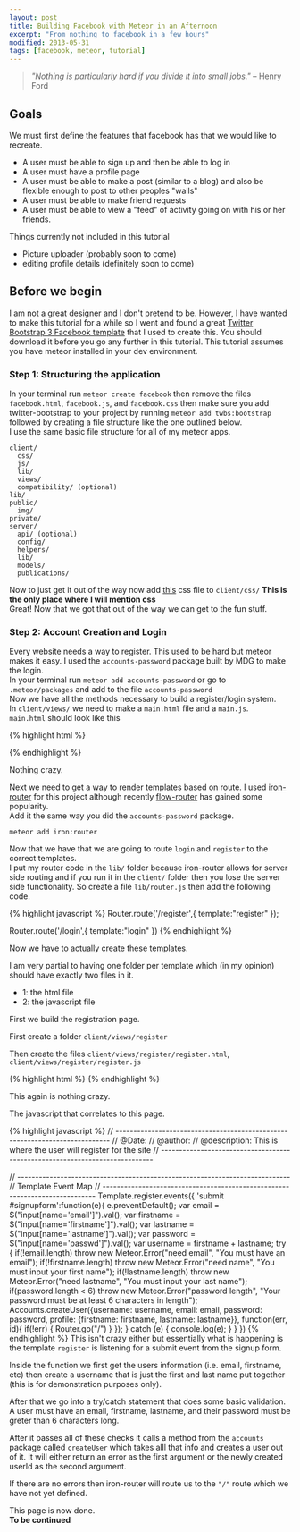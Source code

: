 ```yaml
---
layout: post
title: Building Facebook with Meteor in an Afternoon
excerpt: "From nothing to facebook in a few hours"
modified: 2013-05-31
tags: [facebook, meteor, tutorial]
---
```


> *"Nothing is particularly hard if you divide it into small jobs."* – Henry Ford

## Goals

We must first define the features that facebook has that we would like to recreate. 

* A user must be able to sign up and then be able to log in
* A user must have a profile page
* A user must be able to make a post (similar to a blog) and also be flexible enough to post to other peoples "walls"
* A user must be able to make friend requests
* A user must be able to view a "feed" of activity going on with his or her friends.


Things currently not included in this tutorial

* Picture uploader (probably soon to come)
* editing profile details (definitely soon to come)

## Before we begin

I am not a great designer and I don't pretend to be.  However, I have wanted to make this tutorial for a while so I went and found a great [Twitter Bootstrap 3 Facebook template](http://www.bootply.com/render/96266) that I used to create this.  You should download it before you go any further in this tutorial. This tutorial assumes you have meteor installed in your dev environment.

### Step 1: Structuring the application

In your terminal run `meteor create facebook` then remove the files `facebook.html`, `facebook.js`, and `facebook.css` then make sure you add twitter-bootstrap to your project by running `meteor add twbs:bootstrap` followed by creating a file structure like the one outlined below.  
I use the same basic file structure for all of my meteor apps.

    client/
      css/
      js/
      lib/
      views/
      compatibility/ (optional)
    lib/
    public/
      img/
    private/
    server/
      api/ (optional)
      config/
      helpers/
      lib/
      models/
      publications/

Now to just get it out of the way now add [this](https://github.com/krishamoud/meteor-facebook/blob/master/client/css/facebook.css) css file to `client/css/` **This is the only place where I will mention css**  
Great!  Now that we got that out of the way we can get to the fun stuff.  

### Step 2: Account Creation and Login

Every website needs a way to register.  This used to be hard but meteor makes it easy.
I used the `accounts-password` package built by MDG to make the login.  
In your terminal run `meteor add accounts-password` or go to `.meteor/packages` and add to the file `accounts-password`  
Now we have all the methods necessary to build a register/login system.  
In `client/views/` we need to make a `main.html` file and a `main.js`.  
`main.html` should look like this

{% highlight html %}
<head>
    <meta http-equiv="content-type" content="text/html; charset=UTF-8">
    <meta charset="utf-8">
    <title>Facebook Theme Demo</title>
    <meta name="viewport" content="width=device-width, initial-scale=1, maximum-scale=1">
</head>
{% endhighlight %}

Nothing crazy.  

Next we need to get a way to render templates based on route.  I used [iron-router](https://github.com/iron-meteor/iron-router) for this project although recently [flow-router](https://github.com/meteorhacks/flow-router) has gained some popularity.  
Add it the same way you did the `accounts-password` package.  

`meteor add iron:router`  

Now that we have that we are going to route `login` and `register` to the correct templates.  
I put my router code in the `lib/` folder because iron-router allows for server side routing and if you run it in the `client/` folder then you lose the server side functionality.  So create a file `lib/router.js` then add the following code.

{% highlight javascript %}
Router.route('/register',{
    template:"register"
});

Router.route('/login',{
    template:"login"
})
{% endhighlight %}

Now we have to actually create these templates.

I am very partial to having one folder per template which (in my opinion) should have exactly two files in it.

* 1: the html file
* 2: the javascript file

First we build the registration page.

First create a folder `client/views/register`  

Then create the files `client/views/register/register.html`, `client/views/register/register.js` 


{% highlight html %}
<template name="register">
    <div class="container">
        <div id="signupbox" style="margin-top:50px" class="mainbox col-md-6 col-md-offset-3 col-sm-8 col-sm-offset-2">
            <div class="panel panel-info">
                <div class="panel-heading">
                    <div class="panel-title">Sign Up</div>
                    <div style="float:right; font-size: 85%; position: relative; top:-10px"><a id="signinlink" href="/login">Sign In</a></div>
                </div>
                <div class="panel-body">
                    <form id="signupform" class="form-horizontal" role="form">
                        <div id="signupalert" style="display:none" class="alert alert-danger">
                            <p>Error:</p>
                            <span></span>
                        </div>
                        <div class="form-group">
                            <label for="email" class="col-md-3 control-label">Email</label>
                            <div class="col-md-9">
                                <input type="text" class="form-control" name="email" placeholder="Email Address">
                            </div>
                        </div>
                        <div class="form-group">
                            <label for="firstname" class="col-md-3 control-label">First Name</label>
                            <div class="col-md-9">
                                <input type="text" class="form-control" name="firstname" placeholder="First Name">
                            </div>
                        </div>
                        <div class="form-group">
                            <label for="lastname" class="col-md-3 control-label">Last Name</label>
                            <div class="col-md-9">
                                <input type="text" class="form-control" name="lastname" placeholder="Last Name">
                            </div>
                        </div>
                        <div class="form-group">
                            <label for="password" class="col-md-3 control-label">Password</label>
                            <div class="col-md-9">
                                <input type="password" class="form-control" name="passwd" placeholder="Password">
                            </div>
                        </div>
                        <div class="form-group">
                            <!-- Button -->
                            <div class="col-md-offset-3 col-md-9">
                                <button id="btn-signup" type="submit" class="btn btn-info"><i class="icon-hand-right"></i> &nbsp; Sign Up</button>
                                <span style="margin-left:8px;">or</span>
                            </div>
                        </div>
                        <div style="border-top: 1px solid #999; padding-top:20px" class="form-group">
                            <div class="col-md-offset-3 col-md-9">
                                <button id="btn-fbsignup" type="button" class="btn btn-primary"><i class="icon-facebook"></i>   Sign Up with Facebook</button>
                            </div>
                        </div>
                    </form>
                </div>
            </div>
        </div>
    </div>
</template>
{% endhighlight %}

This again is nothing crazy.  

The javascript that correlates to this page.

{% highlight javascript %}
// ----------------------------------------------------------------------------
// @Date: 
// @author: 
// @description: This is where the user will register for the site
// ----------------------------------------------------------------------------

// ----------------------------------------------------------------------------
// Template Event Map
// ----------------------------------------------------------------------------
Template.register.events({
    'submit #signupform':function(e){
        e.preventDefault();
        var email = $("input[name='email']").val();
        var firstname = $("input[name='firstname']").val();
        var lastname = $("input[name='lastname']").val();
        var password = $("input[name='passwd']").val();
        var username = firstname + lastname;
        try {
            if(!email.length) throw new Meteor.Error("need email", "You must have an email");
            if(!firstname.length) throw new Meteor.Error("need name", "You must input your first name");
            if(!lastname.length) throw new Meteor.Error("need lastname", "You must input your last name");
            if(password.length < 6) throw new Meteor.Error("password length", "Your password must be at least 6 characters in length");
            Accounts.createUser({username: username, email: email, password: password,
                                    profile: {firstname: firstname, lastname: lastname}}, function(err, id){
                if(!err) {
                    Router.go("/")
                }
            });
        } catch (e) {
            console.log(e);
        }
    }
})
{% endhighlight %}
This isn't crazy either but essentially what is happening is the template `register` is listening for a submit event from the signup form.

Inside the function we first get the users information (i.e. email, firstname, etc) then create a username that is just the first and last name put together (this is for demonstration purposes only).  

After that we go into a try/catch statement that does some basic validation.  A user must have an email, firstname, lastname, and their password must be greter than 6 characters long. 

After it passes all of these checks it calls a method from the `accounts` package called `createUser` which takes alll that info and creates a user out of it.  It will either return an error as the first argument or the newly created userId as the second argument.  

If there are no errors then iron-router will route us to the `"/"` route which we have not yet defined.  

This page is now done.  
**To be continued**
